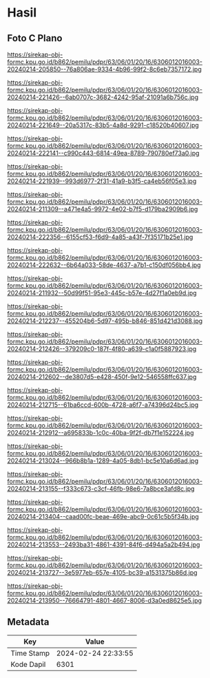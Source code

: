 # Hasil

## Foto C Plano

https://sirekap-obj-formc.kpu.go.id/b862/pemilu/pdpr/63/06/01/20/16/6306012016003-20240214-205850--76a806ae-9334-4b96-99f2-8c6eb7357172.jpg

https://sirekap-obj-formc.kpu.go.id/b862/pemilu/pdpr/63/06/01/20/16/6306012016003-20240214-221426--6ab0707c-3682-4242-95af-21091a6b756c.jpg

https://sirekap-obj-formc.kpu.go.id/b862/pemilu/pdpr/63/06/01/20/16/6306012016003-20240214-221649--20a5317c-83b5-4a8d-9291-c18520b40607.jpg

https://sirekap-obj-formc.kpu.go.id/b862/pemilu/pdpr/63/06/01/20/16/6306012016003-20240214-222141--c990c443-6814-49ea-8789-790780ef73a0.jpg

https://sirekap-obj-formc.kpu.go.id/b862/pemilu/pdpr/63/06/01/20/16/6306012016003-20240214-221939--993d6977-2f31-41a9-b3f5-ca4eb56f05e3.jpg

https://sirekap-obj-formc.kpu.go.id/b862/pemilu/pdpr/63/06/01/20/16/6306012016003-20240214-211309--a471e4a5-9972-4e02-b7f5-d179ba2909b6.jpg

https://sirekap-obj-formc.kpu.go.id/b862/pemilu/pdpr/63/06/01/20/16/6306012016003-20240214-222356--6155cf53-f6d9-4a85-a43f-7f35171b25e1.jpg

https://sirekap-obj-formc.kpu.go.id/b862/pemilu/pdpr/63/06/01/20/16/6306012016003-20240214-222632--6b64a033-58de-4637-a7b1-c150df056bb4.jpg

https://sirekap-obj-formc.kpu.go.id/b862/pemilu/pdpr/63/06/01/20/16/6306012016003-20240214-211932--50d99f51-95e3-445c-b57e-4d27f1a0eb9d.jpg

https://sirekap-obj-formc.kpu.go.id/b862/pemilu/pdpr/63/06/01/20/16/6306012016003-20240214-212237--455204b6-5d97-495b-b846-851d421d3088.jpg

https://sirekap-obj-formc.kpu.go.id/b862/pemilu/pdpr/63/06/01/20/16/6306012016003-20240214-212426--379209c0-187f-4f80-a639-c1a0f5887923.jpg

https://sirekap-obj-formc.kpu.go.id/b862/pemilu/pdpr/63/06/01/20/16/6306012016003-20240214-212602--de3807d5-e428-450f-9e12-546558ffc637.jpg

https://sirekap-obj-formc.kpu.go.id/b862/pemilu/pdpr/63/06/01/20/16/6306012016003-20240214-212715--61ba6ccd-600b-4728-a6f7-a74396d24bc5.jpg

https://sirekap-obj-formc.kpu.go.id/b862/pemilu/pdpr/63/06/01/20/16/6306012016003-20240214-212912--a695833b-1c0c-40ba-9f2f-db7f1e152224.jpg

https://sirekap-obj-formc.kpu.go.id/b862/pemilu/pdpr/63/06/01/20/16/6306012016003-20240214-213024--966b8b1a-1289-4a05-8db1-bc5e10a6d6ad.jpg

https://sirekap-obj-formc.kpu.go.id/b862/pemilu/pdpr/63/06/01/20/16/6306012016003-20240214-213155--f333c673-c3cf-46fb-98e6-7a8bce3afd8c.jpg

https://sirekap-obj-formc.kpu.go.id/b862/pemilu/pdpr/63/06/01/20/16/6306012016003-20240214-213404--caad00fc-beae-469e-abc9-0c61c5b5f34b.jpg

https://sirekap-obj-formc.kpu.go.id/b862/pemilu/pdpr/63/06/01/20/16/6306012016003-20240214-213553--2493ba31-4861-4391-84f6-d494a5a2b494.jpg

https://sirekap-obj-formc.kpu.go.id/b862/pemilu/pdpr/63/06/01/20/16/6306012016003-20240214-213727--3e5977eb-657e-4105-bc39-a1531375b86d.jpg

https://sirekap-obj-formc.kpu.go.id/b862/pemilu/pdpr/63/06/01/20/16/6306012016003-20240214-213950--76664791-4801-4667-8006-d3a0ed8625e5.jpg


## Metadata

| Key        | Value               |
| ---------- | ------------------- |
| Time Stamp | 2024-02-24 22:33:55 |
| Kode Dapil | 6301                |



